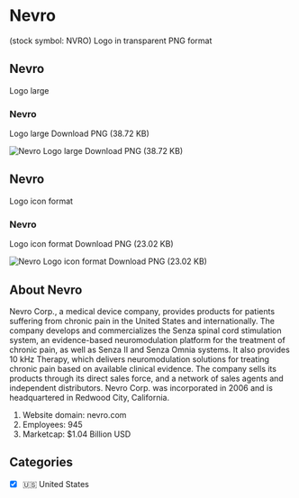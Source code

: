 # Nevro
 (stock symbol: NVRO) Logo in transparent PNG format

## Nevro
 Logo large

### Nevro
 Logo large Download PNG (38.72 KB)

![Nevro
 Logo large Download PNG (38.72 KB)](/img/orig/NVRO_BIG-a786d371.png)

## Nevro
 Logo icon format

### Nevro
 Logo icon format Download PNG (23.02 KB)

![Nevro
 Logo icon format Download PNG (23.02 KB)](/img/orig/NVRO-ed35613e.png)

## About Nevro


Nevro Corp., a medical device company, provides products for patients suffering from chronic pain in the United States and internationally. The company develops and commercializes the Senza spinal cord stimulation system, an evidence-based neuromodulation platform for the treatment of chronic pain, as well as Senza II and Senza Omnia systems. It also provides 10 kHz Therapy, which delivers neuromodulation solutions for treating chronic pain based on available clinical evidence. The company sells its products through its direct sales force, and a network of sales agents and independent distributors. Nevro Corp. was incorporated in 2006 and is headquartered in Redwood City, California.

1. Website domain: nevro.com
2. Employees: 945
3. Marketcap: $1.04 Billion USD


## Categories
- [x] 🇺🇸 United States
